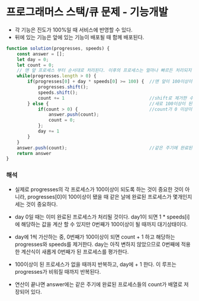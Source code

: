 # 프로그래머스 스택/큐 문제 - 기능개발
* 각 기능은 진도가 100%일 때 서비스에 반영할 수 있다.
* 뒤에 있는 기능은 앞에 있는 기능이 배포될 때 함께 배포된다.

```javascript
function solution(progresses, speeds) {
    const answer = [];
    let day = 0;
    let count = 0;
    // 맨 앞 프로세스 부터 순서대로 처리된다. 이후의 프로세스는 얼마나 빠르든 처리되지 않는다.
    while(progresses.length > 0) {
        if(progresses[0] + day * speeds[0] >= 100) {  //맨 앞이 100이상이면 제거하고 카운트 한다
            progresses.shift();
            speeds.shift();
            count += 1                                //shift로 제거한 수가 곧 프로세스를 완료한 숫자이니 count를 늘린다.
        } else {                                      //새로 100이상이 된 0번째 프로세스가 없으므로 day를 +1 한다. 0번째가 아닌 프로세스가 100 이상이 되어도 소용없다.
            if(count > 0) {                           //count가 0 이상이면 answer에 넣고 count를 초기화 한다.
                answer.push(count);
                count = 0;
            };
            day += 1
        }
    }
    answer.push(count);                               //같은 주기에 완료된 프로세스 수 만큼의 count가 배열로 저장되어 있다.
    return answer
}
```
### 해석
* 실제로 progresses의 각 프로세스가 100이상이 되도록 하는 것이 중요한 것이 아니라, progresses\[0\]이 100이상이 됐을 때 같은 날에 완료된 프로세스가 몇개인지 세는 것이 중요하다.

* day 0일 때는 이미 완료된 프로세스가 처리될 것이다. day1이 되면 1 * speeds\[i\]에 해당하는 값을 계산 할 수 있지만 0번째가 100이상이 될 때까지 대기상태이다.

* day에 1씩 가산하는 중, 0번째가 100이상이 되면 count + 1 하고 해당하는 progresses와 speeds를 제거한다. day는 아직 변하지 않았으므로 0번째에 적용한 계산식이 새롭게 0번째가 된 프로세스를 평가한다.

* 100이상이 된 프로세스가 없을 때까지 반복하고, day에 + 1 한다. 이 루프는 progresses가 비워질 때까지 반복된다.

* 연산이 끝나면 answer에는 같은 주기에 완료된 프로세스들의 count가 배열로 저장되어 있다. 
